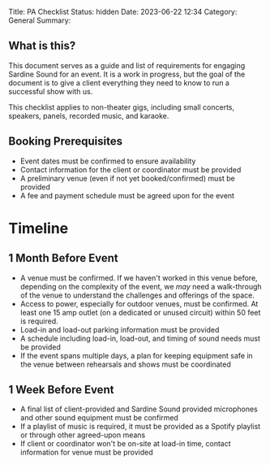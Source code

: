 Title: PA Checklist
Status: hidden
Date: 2023-06-22 12:34
Category: General
Summary: 

## What is this?
This document serves as a guide and list of requirements for engaging Sardine Sound for an event. It is a work in progress, but the goal of the document is to give a client everything they need to know to run a successful show with us.

This checklist applies to non-theater gigs, including small concerts, speakers, panels, recorded music, and karaoke.

## Booking Prerequisites
* Event dates must be confirmed to ensure availability
* Contact information for the client or coordinator must be provided
* A preliminary venue (even if not yet booked/confirmed) must be provided
* A fee and payment schedule must be agreed upon for the event

# Timeline
## 1 Month Before Event
* A venue must be confirmed. If we haven't worked in this venue before, depending on the complexity of the event, we *may* need a walk-through of the venue to understand the challenges and offerings of the space.
* Access to power, especially for outdoor venues, must be confirmed. At least one 15 amp outlet (on a dedicated or unused circuit) within 50 feet is required.
* Load-in and load-out parking information must be provided
* A schedule including load-in, load-out, and timing of sound needs must be provided
* If the event spans multiple days, a plan for keeping equipment safe in the venue between rehearsals and shows must be coordinated

## 1 Week Before Event
* A final list of client-provided and Sardine Sound provided microphones and other sound equipment must be confirmed
* If a playlist of music is required, it must be provided as a Spotify playlist or through other agreed-upon means
* If client or coordinator won't be on-site at load-in time, contact information for venue must be provided

